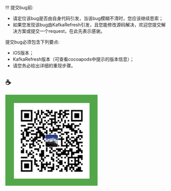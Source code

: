 !!! 提交bug前:

- 请定位该bug是否由自身代码引发，当该bug模糊不清时，您应该继续思索；
- 如果您发现该bug由KafkaRefresh引发，且您能修改源码解决，欢迎您提交解决方案或提交一个request，在此先表示感谢。

提交bug必须包含下列要点:

- iOS版本；
- KafkaRefresh版本（可查看cocoapods中提示的版本信息）；
- 请您务必给出详细的重现步骤。



## ☕️

![sponsor](../sponsor.jpg)